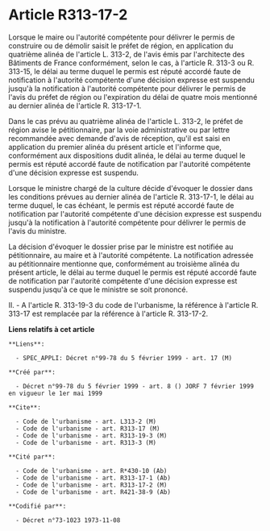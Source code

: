 # Article R313-17-2

Lorsque le maire ou l'autorité compétente pour délivrer le permis de construire ou de démolir saisit le préfet de région, en
application du quatrième alinéa de l'article L. 313-2, de l'avis émis par l'architecte des Bâtiments de France conformément,
selon le cas, à l'article R. 313-3 ou R. 313-15, le délai au terme duquel le permis est réputé accordé faute de notification
à l'autorité compétente d'une décision expresse est suspendu jusqu'à la notification à l'autorité compétente pour délivrer le
permis de l'avis du préfet de région ou l'expiration du délai de quatre mois mentionné au dernier alinéa de l'article R.
313-17-1.

Dans le cas prévu au quatrième alinéa de l'article L. 313-2, le préfet de région avise le pétitionnaire, par la voie
administrative ou par lettre recommandée avec demande d'avis de réception, qu'il est saisi en application du premier alinéa
du présent article et l'informe que, conformément aux dispositions dudit alinéa, le délai au terme duquel le permis est
réputé accordé faute de notification par l'autorité compétente d'une décision expresse est suspendu.

Lorsque le ministre chargé de la culture décide d'évoquer le dossier dans les conditions prévues au dernier alinéa de
l'article R. 313-17-1, le délai au terme duquel, le cas échéant, le permis est réputé accordé faute de notification par
l'autorité compétente d'une décision expresse est suspendu jusqu'à la notification à l'autorité compétente pour délivrer le
permis de l'avis du ministre.

La décision d'évoquer le dossier prise par le ministre est notifiée au pétitionnaire, au maire et à l'autorité compétente. La
notification adressée au pétitionnaire mentionne que, conformément au troisième alinéa du présent article, le délai au terme
duquel le permis est réputé accordé faute de notification par l'autorité compétente d'une décision expresse est suspendu
jusqu'à ce que le ministre se soit prononcé.

II. - A l'article R. 313-19-3 du code de l'urbanisme, la référence à l'article R. 313-17 est remplacée par la référence à
l'article R. 313-17-2.

**Liens relatifs à cet article**

	**Liens**:

	  - SPEC_APPLI: Décret n°99-78 du 5 février 1999 - art. 17 (M)

	**Créé par**:

	  - Décret n°99-78 du 5 février 1999 - art. 8 () JORF 7 février 1999 en vigueur le 1er mai 1999

	**Cite**:

	  - Code de l'urbanisme - art. L313-2 (M)
	  - Code de l'urbanisme - art. R313-17 (M)
	  - Code de l'urbanisme - art. R313-19-3 (M)
	  - Code de l'urbanisme - art. R313-3 (M)

	**Cité par**:

	  - Code de l'urbanisme - art. R*430-10 (Ab)
	  - Code de l'urbanisme - art. R313-17-1 (Ab)
	  - Code de l'urbanisme - art. R313-17-2 (M)
	  - Code de l'urbanisme - art. R421-38-9 (Ab)

	**Codifié par**:

	  - Décret n°73-1023 1973-11-08
